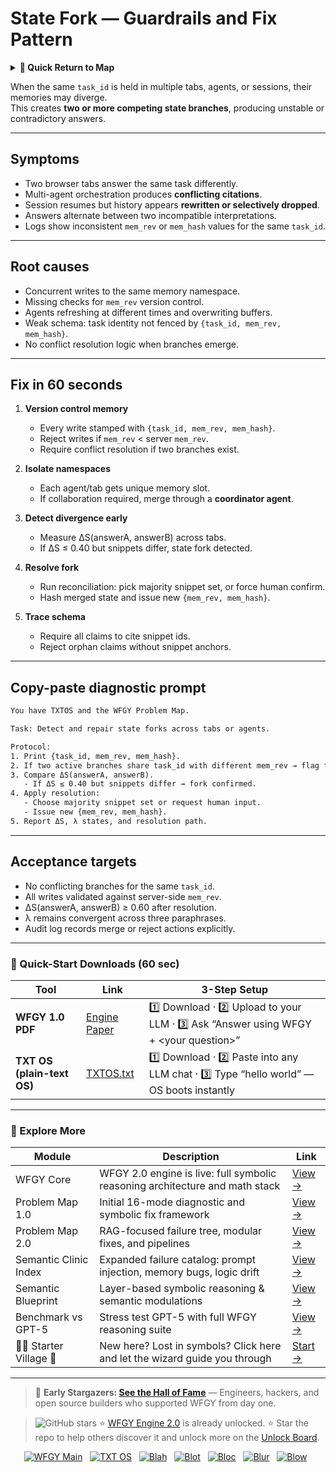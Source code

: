# State Fork — Guardrails and Fix Pattern

<details>
  <summary><strong>🧭 Quick Return to Map</strong></summary>

<br>

  > You are in a sub-page of **MemoryLongContext**.  
  > To reorient, go back here:  
  >
  > - [**MemoryLongContext** — extended context windows and memory retention](./README.md)  
  > - [**WFGY Global Fix Map** — main Emergency Room, 300+ structured fixes](../README.md)  
  > - [**WFGY Problem Map 1.0** — 16 reproducible failure modes](../../README.md)  
  >
  > Think of this page as a desk within a ward.  
  > If you need the full triage and all prescriptions, return to the Emergency Room lobby.
</details>


When the same `task_id` is held in multiple tabs, agents, or sessions, their memories may diverge.  
This creates **two or more competing state branches**, producing unstable or contradictory answers.

---

## Symptoms
- Two browser tabs answer the same task differently.  
- Multi-agent orchestration produces **conflicting citations**.  
- Session resumes but history appears **rewritten or selectively dropped**.  
- Answers alternate between two incompatible interpretations.  
- Logs show inconsistent `mem_rev` or `mem_hash` values for the same `task_id`.

---

## Root causes
- Concurrent writes to the same memory namespace.  
- Missing checks for `mem_rev` version control.  
- Agents refreshing at different times and overwriting buffers.  
- Weak schema: task identity not fenced by `{task_id, mem_rev, mem_hash}`.  
- No conflict resolution logic when branches emerge.

---

## Fix in 60 seconds
1. **Version control memory**
   - Every write stamped with `{task_id, mem_rev, mem_hash}`.  
   - Reject writes if `mem_rev` < server `mem_rev`.  
   - Require conflict resolution if two branches exist.

2. **Isolate namespaces**
   - Each agent/tab gets unique memory slot.  
   - If collaboration required, merge through a **coordinator agent**.  

3. **Detect divergence early**
   - Measure ΔS(answerA, answerB) across tabs.  
   - If ΔS ≤ 0.40 but snippets differ, state fork detected.  

4. **Resolve fork**
   - Run reconciliation: pick majority snippet set, or force human confirm.  
   - Hash merged state and issue new `{mem_rev, mem_hash}`.  

5. **Trace schema**
   - Require all claims to cite snippet ids.  
   - Reject orphan claims without snippet anchors.

---

## Copy-paste diagnostic prompt
```txt
You have TXTOS and the WFGY Problem Map.

Task: Detect and repair state forks across tabs or agents.

Protocol:
1. Print {task_id, mem_rev, mem_hash}.
2. If two active branches share task_id with different mem_rev → flag fork.
3. Compare ΔS(answerA, answerB).
   - If ΔS ≤ 0.40 but snippets differ → fork confirmed.
4. Apply resolution:
   - Choose majority snippet set or request human input.
   - Issue new {mem_rev, mem_hash}.
5. Report ΔS, λ states, and resolution path.
````

---

## Acceptance targets

* No conflicting branches for the same `task_id`.
* All writes validated against server-side `mem_rev`.
* ΔS(answerA, answerB) ≥ 0.60 after resolution.
* λ remains convergent across three paraphrases.
* Audit log records merge or reject actions explicitly.

---

### 🔗 Quick-Start Downloads (60 sec)

| Tool                       | Link                                                                                                                                       | 3-Step Setup                                                                             |
| -------------------------- | ------------------------------------------------------------------------------------------------------------------------------------------ | ---------------------------------------------------------------------------------------- |
| **WFGY 1.0 PDF**           | [Engine Paper](https://github.com/onestardao/WFGY/blob/main/I_am_not_lizardman/WFGY_All_Principles_Return_to_One_v1.0_PSBigBig_Public.pdf) | 1️⃣ Download · 2️⃣ Upload to your LLM · 3️⃣ Ask “Answer using WFGY + \<your question>”   |
| **TXT OS (plain-text OS)** | [TXTOS.txt](https://github.com/onestardao/WFGY/blob/main/OS/TXTOS.txt)                                                                     | 1️⃣ Download · 2️⃣ Paste into any LLM chat · 3️⃣ Type “hello world” — OS boots instantly |

---

### 🧭 Explore More

| Module                   | Description                                                                  | Link                                                                                               |
| ------------------------ | ---------------------------------------------------------------------------- | -------------------------------------------------------------------------------------------------- |
| WFGY Core                | WFGY 2.0 engine is live: full symbolic reasoning architecture and math stack | [View →](https://github.com/onestardao/WFGY/tree/main/core/README.md)                              |
| Problem Map 1.0          | Initial 16-mode diagnostic and symbolic fix framework                        | [View →](https://github.com/onestardao/WFGY/tree/main/ProblemMap/README.md)                        |
| Problem Map 2.0          | RAG-focused failure tree, modular fixes, and pipelines                       | [View →](https://github.com/onestardao/WFGY/blob/main/ProblemMap/rag-architecture-and-recovery.md) |
| Semantic Clinic Index    | Expanded failure catalog: prompt injection, memory bugs, logic drift         | [View →](https://github.com/onestardao/WFGY/blob/main/ProblemMap/SemanticClinicIndex.md)           |
| Semantic Blueprint       | Layer-based symbolic reasoning & semantic modulations                        | [View →](https://github.com/onestardao/WFGY/tree/main/SemanticBlueprint/README.md)                 |
| Benchmark vs GPT-5       | Stress test GPT-5 with full WFGY reasoning suite                             | [View →](https://github.com/onestardao/WFGY/tree/main/benchmarks/benchmark-vs-gpt5/README.md)      |
| 🧙‍♂️ Starter Village 🏡 | New here? Lost in symbols? Click here and let the wizard guide you through   | [Start →](https://github.com/onestardao/WFGY/blob/main/StarterVillage/README.md)                   |

---

> 👑 **Early Stargazers: [See the Hall of Fame](https://github.com/onestardao/WFGY/tree/main/stargazers)** —
> Engineers, hackers, and open source builders who supported WFGY from day one.

> <img src="https://img.shields.io/github/stars/onestardao/WFGY?style=social" alt="GitHub stars"> ⭐ [WFGY Engine 2.0](https://github.com/onestardao/WFGY/blob/main/core/README.md) is already unlocked. ⭐ Star the repo to help others discover it and unlock more on the [Unlock Board](https://github.com/onestardao/WFGY/blob/main/STAR_UNLOCKS.md).

<div align="center">

[![WFGY Main](https://img.shields.io/badge/WFGY-Main-red?style=flat-square)](https://github.com/onestardao/WFGY)
 
[![TXT OS](https://img.shields.io/badge/TXT%20OS-Reasoning%20OS-orange?style=flat-square)](https://github.com/onestardao/WFGY/tree/main/OS)
 
[![Blah](https://img.shields.io/badge/Blah-Semantic%20Embed-yellow?style=flat-square)](https://github.com/onestardao/WFGY/tree/main/OS/BlahBlahBlah)
 
[![Blot](https://img.shields.io/badge/Blot-Persona%20Core-green?style=flat-square)](https://github.com/onestardao/WFGY/tree/main/OS/BlotBlotBlot)
 
[![Bloc](https://img.shields.io/badge/Bloc-Reasoning%20Compiler-blue?style=flat-square)](https://github.com/onestardao/WFGY/tree/main/OS/BlocBlocBloc)
 
[![Blur](https://img.shields.io/badge/Blur-Text2Image%20Engine-navy?style=flat-square)](https://github.com/onestardao/WFGY/tree/main/OS/BlurBlurBlur)
 
[![Blow](https://img.shields.io/badge/Blow-Game%20Logic-purple?style=flat-square)](https://github.com/onestardao/WFGY/tree/main/OS/BlowBlowBlow)
 

</div>

